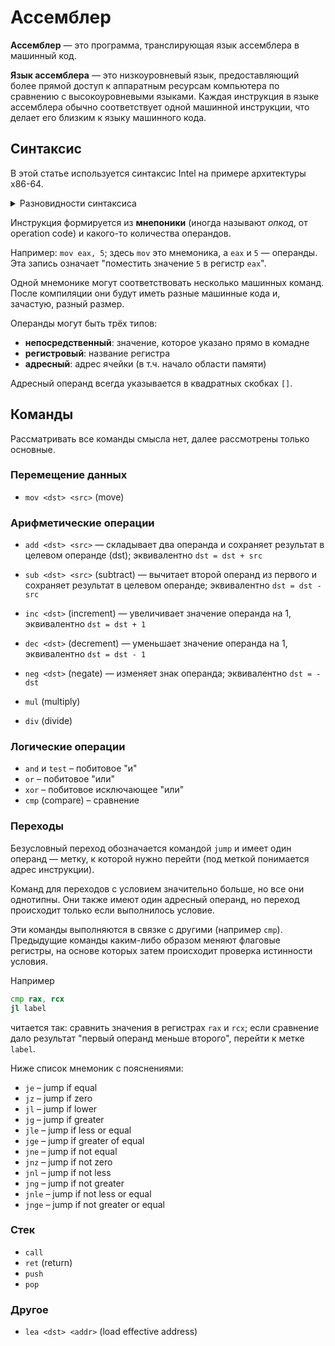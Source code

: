# Ассемблер

**Ассемблер** — это программа, транслирующая язык ассемблера в машинный код.

**Язык ассемблера** — это низкоуровневый язык, предоставляющий более прямой
доступ к аппаратным ресурсам компьютера по сравнению с высокоуровневыми языками.
Каждая инструкция в языке ассемблера обычно соответствует одной машинной
инструкции, что делает его близким к языку машинного кода.

## Синтаксис

В этой статье используется синтаксис Intel на примере архитектуры x86-64.

<details>
<summary>Разновидности синтаксиса</summary>

Существует две основные разновидности синтаксиса для языка ассемблера:
Intel и AT&T. Они различаются в основном в способе записи операндов
и некоторых других деталях.

Синтаксис Intel чаще встречается при работе IBM-совместимыми архитектурами
(например, x86 и x86-64), при использовании компиляторов от Intel и Microsoft.

Синтаксис AT&T чаще ассоциируется с миром UNIX-подобных систем.
Например, он используется в ассемблерных программах в исходных текстах Linux.

</details>

Инструкция формируется из **мнепоники** (иногда называют *опкод*,
от operation code) и какого-то количества операндов.

Например: `mov eax, 5`; здесь `mov` это мнемоника, а `eax` и `5` — операнды.
Эта запись означает "поместить значение `5` в регистр `eax`".

Одной мнемонике могут соответствовать несколько машинных команд. После
компиляции они будут иметь разные машинные кода и, зачастую, разный размер.

Операнды могут быть трёх типов:
+ **непосредственный**: значение, которое указано прямо в комадне
+ **регистровый**: название регистра
+ **адресный**: адрес ячейки (в т.ч. начало области памяти)

Адресный операнд всегда указывается в квадратных скобках `[]`.

## Команды

Рассматривать все команды смысла нет, далее рассмотрены только основные.

### Перемещение данных

+ `mov <dst> <src>` (move)

### Арифметические операции

+ `add <dst> <src>` — складывает два операнда и сохраняет результат в целевом
  операнде (dst); эквивалентно `dst = dst + src`

+ `sub <dst> <src>` (subtract) — вычитает второй операнд из первого
  и сохраняет результат в целевом операнде; эквивалентно `dst = dst - src`

+ `inc <dst>` (increment) — увеличивает значение операнда на 1,
  эквивалентно `dst = dst + 1`

+ `dec <dst>` (decrement) — уменьшает значение операнда на 1,
  эквивалентно `dst = dst - 1`

+ `neg <dst>` (negate) — изменяет знак операнда; эквивалентно `dst = -dst`

+ `mul` (multiply)

+ `div` (divide)

### Логические операции

+ `and` и `test` – побитовое "и"
+ `or` – побитовое "или"
+ `xor` – побитовое исключающее "или"
+ `cmp` (compare) – сравнение

### Переходы

Безусловный переход обозначается командой `jump` и имеет один операнд — метку,
к которой нужно перейти (под меткой понимается адрес инструкции).

Команд для переходов с условием значительно больше, но все они однотипны.
Они также имеют один адресный операнд, но переход происходит только если
выполнилось условие.

Эти команды выполняются в связке с другими (например `cmp`). Предыдущие
команды каким-либо образом меняют флаговые регистры, на основе которых затем
происходит проверка истинности условия.

Например

```asm
cmp rax, rcx
jl label
```

читается так: сравнить значения в регистрах `rax` и `rcx`; если сравнение
дало результат "первый операнд меньше второго", перейти к метке `label`.

Ниже список мнемоник с пояснениями:

+ `je` – jump if equal
+ `jz` – jump if zero
+ `jl` – jump if lower
+ `jg` – jump if greater
+ `jle` – jump if less or equal
+ `jge` – jump if greater of equal
+ `jne` – jump if not equal
+ `jnz` – jump if not zero
+ `jnl` – jump if not less
+ `jng` – jump if not greater
+ `jnle` – jump if not less or equal
+ `jnge` – jump if not greater or equal

### Стек

+ `call`
+ `ret` (return)
+ `push`
+ `pop`

### Другое

+ `lea <dst> <addr>` (load effective address)
